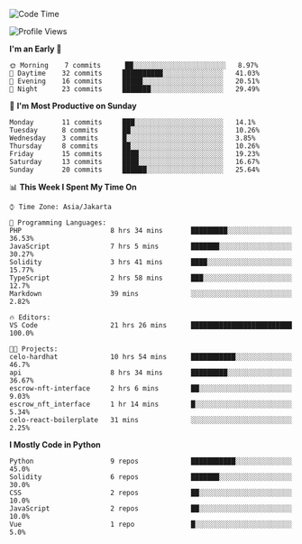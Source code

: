 <!--START_SECTION:waka-->
![Code Time](http://img.shields.io/badge/Code%20Time-1%2C132%20hrs%2038%20mins-blue)

![Profile Views](http://img.shields.io/badge/Profile%20Views-0-blue)

**I'm an Early 🐤** 

```text
🌞 Morning    7 commits      ██░░░░░░░░░░░░░░░░░░░░░░░   8.97% 
🌆 Daytime    32 commits     ██████████░░░░░░░░░░░░░░░   41.03% 
🌃 Evening    16 commits     █████░░░░░░░░░░░░░░░░░░░░   20.51% 
🌙 Night      23 commits     ███████░░░░░░░░░░░░░░░░░░   29.49%

```
📅 **I'm Most Productive on Sunday** 

```text
Monday       11 commits     ███░░░░░░░░░░░░░░░░░░░░░░   14.1% 
Tuesday      8 commits      ██░░░░░░░░░░░░░░░░░░░░░░░   10.26% 
Wednesday    3 commits      █░░░░░░░░░░░░░░░░░░░░░░░░   3.85% 
Thursday     8 commits      ██░░░░░░░░░░░░░░░░░░░░░░░   10.26% 
Friday       15 commits     ████░░░░░░░░░░░░░░░░░░░░░   19.23% 
Saturday     13 commits     ████░░░░░░░░░░░░░░░░░░░░░   16.67% 
Sunday       20 commits     ██████░░░░░░░░░░░░░░░░░░░   25.64%

```


📊 **This Week I Spent My Time On** 

```text
⌚︎ Time Zone: Asia/Jakarta

💬 Programming Languages: 
PHP                      8 hrs 34 mins       █████████░░░░░░░░░░░░░░░░   36.53% 
JavaScript               7 hrs 5 mins        ███████░░░░░░░░░░░░░░░░░░   30.27% 
Solidity                 3 hrs 41 mins       ████░░░░░░░░░░░░░░░░░░░░░   15.77% 
TypeScript               2 hrs 58 mins       ███░░░░░░░░░░░░░░░░░░░░░░   12.7% 
Markdown                 39 mins             ░░░░░░░░░░░░░░░░░░░░░░░░░   2.82%

🔥 Editors: 
VS Code                  21 hrs 26 mins      █████████████████████████   100.0%

🐱‍💻 Projects: 
celo-hardhat             10 hrs 54 mins      ███████████░░░░░░░░░░░░░░   46.7% 
api                      8 hrs 34 mins       █████████░░░░░░░░░░░░░░░░   36.67% 
escrow-nft-interface     2 hrs 6 mins        ██░░░░░░░░░░░░░░░░░░░░░░░   9.03% 
escrow_nft_interface     1 hr 14 mins        █░░░░░░░░░░░░░░░░░░░░░░░░   5.34% 
celo-react-boilerplate   31 mins             ░░░░░░░░░░░░░░░░░░░░░░░░░   2.25%

```

**I Mostly Code in Python** 

```text
Python                   9 repos             ███████████░░░░░░░░░░░░░░   45.0% 
Solidity                 6 repos             ███████░░░░░░░░░░░░░░░░░░   30.0% 
CSS                      2 repos             ██░░░░░░░░░░░░░░░░░░░░░░░   10.0% 
JavaScript               2 repos             ██░░░░░░░░░░░░░░░░░░░░░░░   10.0% 
Vue                      1 repo              █░░░░░░░░░░░░░░░░░░░░░░░░   5.0%

```



<!--END_SECTION:waka-->
